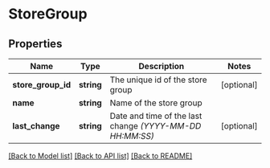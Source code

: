 # StoreGroup

## Properties
Name | Type | Description | Notes
------------ | ------------- | ------------- | -------------
**store_group_id** | **string** | The unique id of the store group | [optional] 
**name** | **string** | Name of the store group | 
**last_change** | **string** | Date and time of the last change *(YYYY-MM-DD HH:MM:SS)* | [optional] 

[[Back to Model list]](../../README.md#documentation-for-models) [[Back to API list]](../../README.md#documentation-for-api-endpoints) [[Back to README]](../../README.md)

